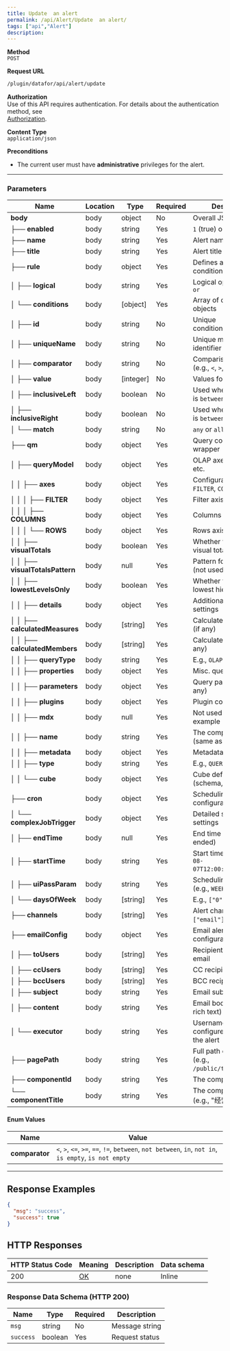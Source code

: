 ```yaml
---
title: Update  an alert
permalink: /api/Alert/Update  an alert/
tags: ["api","Alert"]
description: 
---
```


**Method**  
`POST`

**Request URL**
```html
/plugin/datafor/api/alert/update
```

**Authorization**  
Use of this API requires authentication. For details about the authentication method, see  
[Authorization](/api/index/#_5-authentication-security).

**Content Type**  
`application/json`

**Preconditions**
- The current user must have **administrative** privileges for the alert.

---

### **Parameters**

| Name          | Location | Type     | Required | Description                                       |
|---------------|----------|----------|----------|---------------------------------------------------|
| **body**      | body     | object   | No       | Overall JSON payload                              |
| ├── **enabled**         | body | string   | Yes  | `1` (true) or `0` (false)                        |
| ├── **name**            | body | string   | Yes  | Alert name                                        |
| ├── **title**           | body | string   | Yes  | Alert title                                       |
| ├── **rule**            | body | object   | Yes  | Defines alert conditions                          |
| │   ├── **logical**         | body | string   | Yes  | Logical operator: `and` or `or`                  |
| │   └── **conditions**      | body | [object] | Yes  | Array of condition objects                       |
| │       ├── **id**            | body | string   | No  | Unique condition/measure ID                      |
| │       ├── **uniqueName**    | body | string   | No  | Unique measure identifier                        |
| │       ├── **comparator**    | body | string   | No  | Comparison operator (e.g., `<`, `>`, `==`, etc.) |
| │       ├── **value**         | body | [integer]| No  | Values for comparison                            |
| │       ├── **inclusiveLeft** | body | boolean  | No  | Used when comparator is `between`/`not between`  |
| │       ├── **inclusiveRight**| body | boolean  | No  | Used when comparator is `between`/`not between`  |
| │       └── **match**         | body | string   | No  | `any` or `all` (default: `any`)                  |
| ├── **qm**               | body | object   | Yes  | Query configuration wrapper                      |
| │   ├── **queryModel**   | body | object   | Yes  | OLAP axes, measures, etc.                        |
| │   │   ├── **axes**     | body | object   | Yes  | Configuration for `FILTER`, `COLUMNS`, `ROWS`    |
| │   │   │   ├── **FILTER**   | body | object | Yes | Filter axis                                      |
| │   │   │   ├── **COLUMNS**  | body | object | Yes | Columns axis                                     |
| │   │   │   └── **ROWS**     | body | object | Yes | Rows axis                                        |
| │   │   ├── **visualTotals**        | body | boolean | Yes | Whether to enable visual totals                  |
| │   │   ├── **visualTotalsPattern** | body | null    | Yes | Pattern for visual totals (not used if `false`)  |
| │   │   ├── **lowestLevelsOnly**    | body | boolean | Yes | Whether to only show lowest hierarchy levels     |
| │   │   ├── **details**             | body | object  | Yes | Additional detail settings                       |
| │   │   ├── **calculatedMeasures**  | body | [string]| Yes | Calculated measures (if any)                     |
| │   │   ├── **calculatedMembers**   | body | [string]| Yes | Calculated members (if any)                      |
| │   │   ├── **queryType**           | body | string  | Yes | E.g., `OLAP`                                     |
| │   │   ├── **properties**          | body | object  | Yes | Misc. query properties                           |
| │   │   ├── **parameters**          | body | object  | Yes | Query parameters (if any)                        |
| │   │   ├── **plugins**             | body | object  | Yes | Plugin configuration                             |
| │   │   ├── **mdx**                 | body | null    | Yes | Not used in this example                         |
| │   │   ├── **name**                | body | string  | Yes | The component ID (same as `componentId`)         |
| │   │   ├── **metadata**            | body | object  | Yes | Metadata object                                  |
| │   │   ├── **type**                | body | string  | Yes | E.g., `QUERYMODEL`                               |
| │   │   └── **cube**                | body | object  | Yes | Cube definition (schema, catalog, etc.)          |
| ├── **cron**             | body | object   | Yes  | Scheduling configuration                         |
| │   └── **complexJobTrigger**  | body | object | Yes | Detailed scheduling settings                     |
| │       ├── **endTime**       | body | null  | Yes | End time (null if open-ended)                    |
| │       ├── **startTime**     | body | string| Yes | Start time (e.g., `2024-08-07T12:00:00.000+08:00`)|
| │       ├── **uiPassParam**   | body | string| Yes | Scheduling frequency (e.g., `WEEKLY`)            |
| │       └── **daysOfWeek**    | body | [string]| Yes | E.g., `["0"]` for Sunday                         |
| ├── **channels**         | body | [string] | Yes | Alert channels (e.g., `["email"]`)               |
| ├── **emailConfig**      | body | object   | Yes | Email alert configuration                        |
| │   ├── **toUsers**    | body | [string] | Yes | Recipients of the alert email                    |
| │   ├── **ccUsers**    | body | [string] | Yes | CC recipients                                    |
| │   ├── **bccUsers**   | body | [string] | Yes | BCC recipients                                   |
| │   ├── **subject**    | body | string   | Yes | Email subject                                    |
| │   ├── **content**    | body | string   | Yes | Email body (plain or rich text)                  |
| │   └── **executor**   | body | string   | Yes | Username who configures or triggers the alert    |
| ├── **pagePath**        | body | string   | Yes | Full path of the page (e.g., `/public/test.datafor`) |
| ├── **componentId**     | body | string   | Yes | The component’s ID                               |
| └── **componentTitle**  | body | string   | Yes | The component title (e.g., "经营情况")            |

#### **Enum Values**

| Name             | Value                                                          |
|------------------|---------------------------------------------------------------|
| **comparator**   | `<`, `>`, `<=`, `>=`, `==`, `!=`, `between`, `not between`, `in`, `not in`, `is empty`, `is not empty` |

---

## **Response Examples**

```json
{
  "msg": "success",
  "success": true
}
```

## **HTTP Responses**

| HTTP Status Code | Meaning                                                                 | Description | Data schema |
|------------------|-------------------------------------------------------------------------|------------|------------|
| 200              | [OK](https://tools.ietf.org/html/rfc7231#section-6.3.1)                | none       | Inline     |

### **Response Data Schema (HTTP 200)**

| Name      | Type    | Required | Description    |
|-----------|---------|----------|----------------|
| `msg`     | string  | No       | Message string |
| `success` | boolean | Yes      | Request status |
